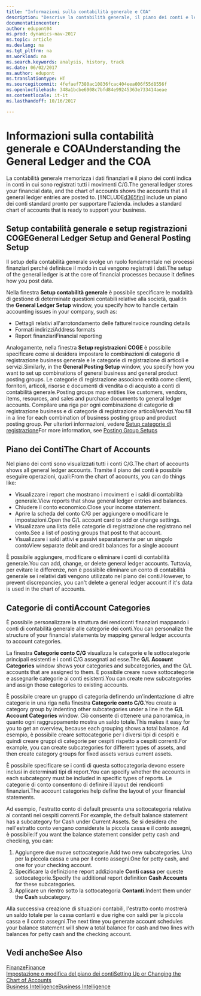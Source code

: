 ```yaml
---
title: "Informazioni sulla contabilità generale e COA"
description: "Descrive la contabilità generale, il piano dei conti e le categorie dei conti."
documentationcenter: 
author: edupont04
ms.prod: dynamics-nav-2017
ms.topic: article
ms.devlang: na
ms.tgt_pltfrm: na
ms.workload: na
ms.search.keywords: analysis, history, track
ms.date: 06/02/2017
ms.author: edupont
ms.translationtype: HT
ms.sourcegitcommit: 4fefaef7380ac10836fcac404eea006f55d8556f
ms.openlocfilehash: 348a1bcbe6908c7bfd84e99245363e733414aeae
ms.contentlocale: it-it
ms.lasthandoff: 10/16/2017

---
```

# <a name="understanding-the-general-ledger-and-the-coa"></a><span data-ttu-id="a19c6-103">Informazioni sulla contabilità generale e COA</span><span class="sxs-lookup"><span data-stu-id="a19c6-103">Understanding the General Ledger and the COA</span></span>
<span data-ttu-id="a19c6-104">La contabilità generale memorizza i dati finanziari e il piano dei conti indica in conti in cui sono registrati tutti i movimenti C/G.</span><span class="sxs-lookup"><span data-stu-id="a19c6-104">The general ledger stores your financial data, and the chart of accounts shows the accounts that all general ledger entries are posted to.</span></span> [!INCLUDE[d365fin](includes/d365fin_md.md)]<span data-ttu-id="a19c6-105"> include un piano dei conti standard pronto per supportare l'azienda.</span><span class="sxs-lookup"><span data-stu-id="a19c6-105"> includes a standard chart of accounts that is ready to support your business.</span></span>

## <a name="general-ledger-setup-and-general-posting-setup"></a><span data-ttu-id="a19c6-106">Setup contabilità generale e setup registrazioni COGE</span><span class="sxs-lookup"><span data-stu-id="a19c6-106">General Ledger Setup and General Posting Setup</span></span>
<span data-ttu-id="a19c6-107">Il setup della contabilità generale svolge un ruolo fondamentale nei processi finanziari perché definisce il modo in cui vengono registrati i dati.</span><span class="sxs-lookup"><span data-stu-id="a19c6-107">The setup of the general ledger is at the core of financial processes because it defines how you post data.</span></span>  

<span data-ttu-id="a19c6-108">Nella finestra **Setup contabilità generale** è possibile specificare le modalità di gestione di determinate questioni contabili relative alla società, quali:</span><span class="sxs-lookup"><span data-stu-id="a19c6-108">In the **General Ledger Setup** window, you specify how to handle certain accounting issues in your company, such as:</span></span>  

* <span data-ttu-id="a19c6-109">Dettagli relativi all'arrotondamento delle fatture</span><span class="sxs-lookup"><span data-stu-id="a19c6-109">Invoice rounding details</span></span>  
* <span data-ttu-id="a19c6-110">Formati indirizzi</span><span class="sxs-lookup"><span data-stu-id="a19c6-110">Address formats</span></span>  
* <span data-ttu-id="a19c6-111">Report finanziari</span><span class="sxs-lookup"><span data-stu-id="a19c6-111">Financial reporting</span></span>  

<span data-ttu-id="a19c6-112">Analogamente, nella finestra **Setup registrazioni COGE** è possibile specificare come si desidera impostare le combinazioni di categorie di registrazione business generale e le categorie di registrazione di articoli e servizi.</span><span class="sxs-lookup"><span data-stu-id="a19c6-112">Similarly, in the **General Posting Setup** window, you specify how you want to set up combinations of general business and general product posting groups.</span></span> <span data-ttu-id="a19c6-113">Le categorie di registrazione associano entità come clienti, fornitori, articoli, risorse e documenti di vendita o di acquisto a conti di contabilità generale.</span><span class="sxs-lookup"><span data-stu-id="a19c6-113">Posting groups map entities like customers, vendors, items, resources, and sales and purchase documents to general ledger accounts.</span></span> <span data-ttu-id="a19c6-114">Compilare una riga per ogni combinazione di categorie di registrazione business e di categorie di registrazione articoli/servizi.</span><span class="sxs-lookup"><span data-stu-id="a19c6-114">You fill in a line for each combination of business posting group and product posting group.</span></span> <span data-ttu-id="a19c6-115">Per ulteriori informazioni, vedere [Setup categorie di registrazione](finance-posting-groups.md)</span><span class="sxs-lookup"><span data-stu-id="a19c6-115">For more information, see [Posting Group Setups](finance-posting-groups.md)</span></span>  

## <a name="the-chart-of-accounts"></a><span data-ttu-id="a19c6-116">Piano dei Conti</span><span class="sxs-lookup"><span data-stu-id="a19c6-116">The Chart of Accounts</span></span>
<span data-ttu-id="a19c6-117">Nel piano dei conti sono visualizzati tutti i conti C/G.</span><span class="sxs-lookup"><span data-stu-id="a19c6-117">The chart of accounts shows all general ledger accounts.</span></span> <span data-ttu-id="a19c6-118">Tramite il piano dei conti è possibile eseguire operazioni, quali:</span><span class="sxs-lookup"><span data-stu-id="a19c6-118">From the chart of accounts, you can do things like:</span></span>  

* <span data-ttu-id="a19c6-119">Visualizzare i report che mostrano i movimenti e i saldi di contabilità generale.</span><span class="sxs-lookup"><span data-stu-id="a19c6-119">View reports that show general ledger entries and balances.</span></span>  
* <span data-ttu-id="a19c6-120">Chiudere il conto economico.</span><span class="sxs-lookup"><span data-stu-id="a19c6-120">Close your income statement.</span></span>  
* <span data-ttu-id="a19c6-121">Aprire la scheda del conto C/G per aggiungere o modificare le impostazioni.</span><span class="sxs-lookup"><span data-stu-id="a19c6-121">Open the G/L account card to add or change settings.</span></span>  
* <span data-ttu-id="a19c6-122">Visualizzare una lista delle categorie di registrazione che registrano nel conto.</span><span class="sxs-lookup"><span data-stu-id="a19c6-122">See a list of posting groups that post to that account.</span></span>
* <span data-ttu-id="a19c6-123">Visualizzare i saldi attivi e passivi separatamente per un singolo conto</span><span class="sxs-lookup"><span data-stu-id="a19c6-123">View separate debit and credit balances for a single account</span></span>  

<span data-ttu-id="a19c6-124">È possibile aggiungere, modificare o eliminare i conti di contabilità generale.</span><span class="sxs-lookup"><span data-stu-id="a19c6-124">You can add, change, or delete general ledger accounts.</span></span> <span data-ttu-id="a19c6-125">Tuttavia, per evitare le differenze, non è possibile eliminare un conto di contabilità generale se i relativi dati vengono utilizzato nel piano dei conti.</span><span class="sxs-lookup"><span data-stu-id="a19c6-125">However, to prevent discrepancies, you can't delete a general ledger account if it's data is used in the chart of accounts.</span></span>  

## <a name="account-categories"></a><span data-ttu-id="a19c6-126">Categorie di conti</span><span class="sxs-lookup"><span data-stu-id="a19c6-126">Account Categories</span></span>
<span data-ttu-id="a19c6-127">È possibile personalizzare la struttura dei rendiconti finanziari mappando i conti di contabilità generale alle categorie dei conti.</span><span class="sxs-lookup"><span data-stu-id="a19c6-127">You can personalize the structure of your financial statements by mapping general ledger accounts to account categories.</span></span>  

<span data-ttu-id="a19c6-128">La finestra **Categorie conto C/G** visualizza le categorie e le sottocategorie principali esistenti e i conti C/G assegnati ad esse.</span><span class="sxs-lookup"><span data-stu-id="a19c6-128">The **G/L Account Categories** window shows your categories and subcategories, and the G/L accounts that are assigned to them.</span></span> <span data-ttu-id="a19c6-129">È possibile creare nuove sottocategorie e assegnarle categorie ai conti esistenti.</span><span class="sxs-lookup"><span data-stu-id="a19c6-129">You can create new subcategories and assign those categories to existing accounts.</span></span>  

<span data-ttu-id="a19c6-130">È possibile creare un gruppo di categoria definendo un'indentazione di altre categorie in una riga nella finestra **Categorie conto C/G**.</span><span class="sxs-lookup"><span data-stu-id="a19c6-130">You create a category group by indenting other subcategories under a line in the **G/L Account Categories** window.</span></span> <span data-ttu-id="a19c6-131">Ciò consente di ottenere una panoramica, in quanto ogni raggruppamento mostra un saldo totale.</span><span class="sxs-lookup"><span data-stu-id="a19c6-131">This makes it easy for you to get an overview, because each grouping shows a total balance.</span></span> <span data-ttu-id="a19c6-132">Ad esempio, è possibile creare sottocategorie per i diversi tipi di cespiti e quindi creare gruppi di categorie per cespiti rispetto a cespiti correnti.</span><span class="sxs-lookup"><span data-stu-id="a19c6-132">For example, you can create subcategories for different types of assets, and then create category groups for fixed assets versus current assets.</span></span>  

<span data-ttu-id="a19c6-133">È possibile specificare se i conti di questa sottocategoria devono essere inclusi in determinati tipi di report.</span><span class="sxs-lookup"><span data-stu-id="a19c6-133">You can specify whether the accounts in each subcategory must be included in specific types of reports.</span></span> <span data-ttu-id="a19c6-134">Le categorie di conto consentono di definire il layout dei rendiconti finanziari.</span><span class="sxs-lookup"><span data-stu-id="a19c6-134">The account categories help define the layout of your financial statements.</span></span>  

<span data-ttu-id="a19c6-135">Ad esempio, l'estratto conto di default presenta una sottocategoria relativa ai contanti nei cespiti correnti.</span><span class="sxs-lookup"><span data-stu-id="a19c6-135">For example, the default balance statement has a subcategory for Cash under Current Assets.</span></span> <span data-ttu-id="a19c6-136">Se si desidera che nell'estratto conto vengano considerate la piccola cassa e il conto assegni, è possibile:</span><span class="sxs-lookup"><span data-stu-id="a19c6-136">If you want the balance statement consider petty cash and checking, you can:</span></span>  

1. <span data-ttu-id="a19c6-137">Aggiungere due nuove sottocategorie.</span><span class="sxs-lookup"><span data-stu-id="a19c6-137">Add two new subcategories.</span></span> <span data-ttu-id="a19c6-138">Una per la piccola cassa e una per il conto assegni.</span><span class="sxs-lookup"><span data-stu-id="a19c6-138">One for petty cash, and one for your checking account.</span></span>  
2. <span data-ttu-id="a19c6-139">Specificare la definizione report addizionale **Conti cassa** per queste sottocategorie.</span><span class="sxs-lookup"><span data-stu-id="a19c6-139">Specify the additional report definition **Cash Accounts** for these subcategories.</span></span>  
3. <span data-ttu-id="a19c6-140">Applicare un rientro sotto la sottocategoria **Contanti**.</span><span class="sxs-lookup"><span data-stu-id="a19c6-140">Indent them under the **Cash** subcategory.</span></span>  

<span data-ttu-id="a19c6-141">Alla successiva creazione di situazioni contabili, l'estratto conto mostrerà un saldo totale per la cassa contanti e due righe con saldi per la piccola cassa e il conto assegni.</span><span class="sxs-lookup"><span data-stu-id="a19c6-141">The next time you generate account schedules your balance statement will show a total balance for cash and two lines with balances for petty cash and the checking account.</span></span>  

## <a name="see-also"></a><span data-ttu-id="a19c6-142">Vedi anche</span><span class="sxs-lookup"><span data-stu-id="a19c6-142">See Also</span></span>
[<span data-ttu-id="a19c6-143">Finanze</span><span class="sxs-lookup"><span data-stu-id="a19c6-143">Finance</span></span>](finance.md)  
[<span data-ttu-id="a19c6-144">Impostazione o modifica del piano dei conti</span><span class="sxs-lookup"><span data-stu-id="a19c6-144">Setting Up or Changing the Chart of Accounts</span></span>](finance-setup-chart-accounts.md)  
[<span data-ttu-id="a19c6-145">Business Intelligence</span><span class="sxs-lookup"><span data-stu-id="a19c6-145">Business Intelligence</span></span>](bi.md)  

